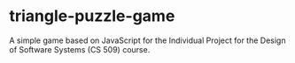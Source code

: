 # triangle-puzzle-game
A simple game based on JavaScript for the Individual Project for the Design of Software Systems (CS 509) course.
